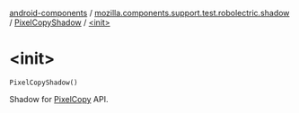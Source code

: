 [android-components](../../index.md) / [mozilla.components.support.test.robolectric.shadow](../index.md) / [PixelCopyShadow](index.md) / [&lt;init&gt;](./-init-.md)

# &lt;init&gt;

`PixelCopyShadow()`

Shadow for [PixelCopy](https://developer.android.com/reference/android/view/PixelCopy.html) API.

